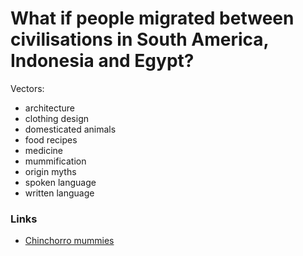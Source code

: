 # What if people migrated between civilisations in South America, Indonesia and Egypt?

Vectors:

- architecture
- clothing design
- domesticated animals
- food recipes
- medicine
- mummification
- origin myths
- spoken language
- written language

### Links

- [Chinchorro mummies](https://en.wikipedia.org/wiki/Chinchorro_mummies)
